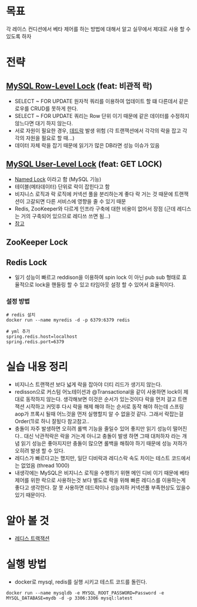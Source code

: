# 목표
각 레이스 컨디션에서 베타 제어를 하는 방법에 대해서 알고 실무에서 제대로 사용 할 수 있도록 하자

# 전략
## [MySQL Row-Level Lock](https://sg-choi.tistory.com/292) (feat: 비관적 락)
- SELECT ~ FOR UPDATE 원자적 쿼리를 이용하여 업데이트 할 떄 다른데서 같은 로우를 CRUD를 못하게 한다.
- SELECT ~ FOR UPDATE 쿼리는 Row 단위 이기 때문에 같은 데이터를 수정하지 않느다면 대기 하지 않는다.
- 서로 자원이 필요한 경우, [데드락](https://dataonair.or.kr/db-tech-reference/d-lounge/expert-column/?mod=document&uid=52944) 발생 위험 (각 트랜잭션에서 각각의 락을 잡고 각각의 자원을 필요로 할 때...)
- 데이터 자체 락을 잡기 때문에 읽기가 많은 DB라면 성능 이슈가 있음

## [MySQL User-Level Lock](https://techblog.woowahan.com/2631/) (feat: GET LOCK)
- [Named Lock](https://velog.io/@this-is-spear/MySQL-Named-Lock) 이라고 함 (MySQL 기능)
- 테이블(메타데이터) 단위로 락이 잡힌다고 함
- 비지니스 로직과 락 로직에 커넥션 풀을 분리하는게 좋다 락 거는 것 때문에 트랜잭션이 고갈되면 다른 서비스에 영향을 줄 수 있기 때문
- Redis, ZooKeeper와 다르게 인프라 구축에 대한 비용이 없어서 장점 (근데 레디스는 거의 구축되어 있으므로 레디쓰 쓰면 됨...)
- [참고](https://sg-choi.tistory.com/292)

## ZooKeeper Lock

## Redis Lock
- 일기 성능이 빠르고 reddison을 이용하여 spin lock 이 아닌 pub sub 형태로 효율적으로 lock을 핸들링 할 수 있고 타임아웃 설정 할 수 있어서 효율적이다.

### 설정 방법
```
# redis 설치
docker run --name myredis -d -p 6379:6379 redis

# yml 추가
spring.redis.host=localhost
spring.redis.port=6379
```

# 실습 내용 정리
- 비지니스 트랜잭션 보다 넓게 락을 잡아야 더티 리드가 생기지 않는다.
- redisson으로 커스텀 어노테이션과 @Transactional을 같이 사용하면 lock이 제대로 동작하지 않는다. 생각해보면 이것은 순서가 있는것이다 락을 먼저 걸고 트랜잭션 시작하고 커밋후 다시 락을 해제 해야 하는 순서로 동작 해야 하는데
스프링 aop가 프록시 될때 어느것을 먼저 실행할지 알 수 없을것 같다. 그래서 락잡는걸 Order(1)로 하니 잘됬다 참고참고..
- 충돌이 자주 발생하면 오히려 롤백 기능을 줄일수 있어 좋지만 읽기 성능이 떨어진다.. 대신 낙관적락은 락을 거는게 아니고 충돌이 발생 하면 그때 대처하자 라는 개념
읽기 성능은 좋아지지만 충돌이 많으면 롤백을 해줘야 하기 때문에 성능 저하가 오히려 발생 할 수 있다.
- 레디스가 빠르다고는 했지만, 일단 디비락과 레디스락 속도 차이는 테스트 코드에서는 없었음 (thread 1000)
- 내생각에는 MySQL은 비지니스 로직을 수행하기 위핸 메인 디비 이기 때문에 베타 제어를 위한 락으로 사용하는것 보다 별도로 락을 위해 빠른 레디스를 이용하는게 좋다고 생각한다.
잘 못 사용하면 데드락이나 성능저하 커넥션풀 부족현상도 있을수 있기 때문이다.

# 알아 볼 것
- [레디스 트랙잭션](https://sabarada.tistory.com/178)

# 실행 방법
- docker로 mysql, redis를 실행 시키고 테스트 코드를 돌린다.
 ```
docker run --name mysqldb -e MYSQL_ROOT_PASSWORD=Password -e MYSQL_DATABASE=mydb -d -p 3306:3306 mysql:latest
  ```
